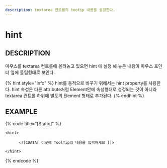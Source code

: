 ```yaml
---
description: textarea 컨트롤의 tootip 내용을 설정한다.
---
```


# hint

## DESCRIPTION

마우스를 textarea 컨트롤에 올려놓고 있으면 hint 에 설정 해 놓은 내용이 마우스 포인터 옆에 툴팁형태로 보인다.

{% hint style="info" %}
hint를 동적으로 바꾸기 위해서는 hint property를 사용한다. hint 속성은 다른 attribute처럼 Element안에 속성형태로 설정되는 것이 아니라 textarea 컨트롤 하위에 별도의 Element 형태로 추가된다.
{% endhint %}

## EXAMPLE

{% code title="\[Static\]" %}
```markup
<hint> 

      <![CDATA[ 이곳에 ToolTip의 내용을 입력하세요 ]]> 

</hint>
```
{% endcode %}

